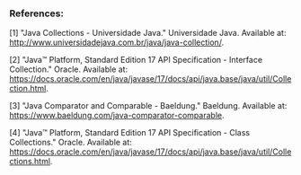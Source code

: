 ### References:

[1] "Java Collections - Universidade Java." Universidade Java. Available at: http://www.universidadejava.com.br/java/java-collection/.

[2] "Java™ Platform, Standard Edition 17 API Specification - Interface Collection." Oracle. Available at: https://docs.oracle.com/en/java/javase/17/docs/api/java.base/java/util/Collection.html.

[3] "Java Comparator and Comparable - Baeldung." Baeldung. Available at: https://www.baeldung.com/java-comparator-comparable.

[4] "Java™ Platform, Standard Edition 17 API Specification - Class Collections." Oracle. Available at: https://docs.oracle.com/en/java/javase/17/docs/api/java.base/java/util/Collections.html.
